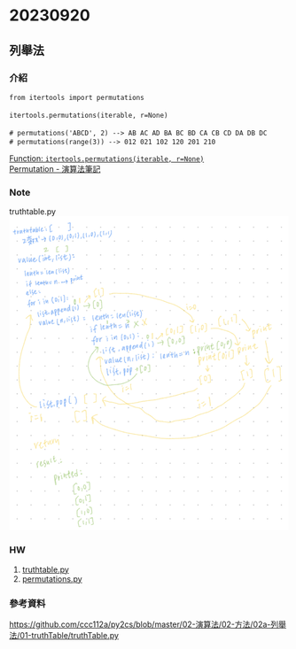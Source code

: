# 20230920
## 列舉法

### 介紹
```
from itertools import permutations

itertools.permutations(iterable, r=None)

# permutations('ABCD', 2) --> AB AC AD BA BC BD CA CB CD DA DB DC
# permutations(range(3)) --> 012 021 102 120 201 210 
```  
[Function: `itertools.permutations(iterable, r=None)`](https://docs.python.org/3/library/itertools.html#itertools.permutations)   
[Permutation - 演算法筆記](https://web.ntnu.edu.tw/~algo/Permutation.html)

### Note
truthtable.py
![img](img/1.png)

### HW
1. [truthtable.py](truthtable.py)
2. [permutations.py](permutations.py)

### 參考資料
https://github.com/ccc112a/py2cs/blob/master/02-演算法/02-方法/02a-列舉法/01-truthTable/truthTable.py
